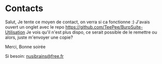 # Contacts

Salut,
Je tente ce moyen de contact, on verra si ca fonctionne :)
J'avais ouvert un onglet avec le repo https://github.com/TeePee/BurpSuite-Utilisation
Je vois qu'il n'est plus dispo, ce serait possible de le remettre ou alors, juste m'envoyer une copie?

Merci,
Bonne soirée

Si besoin: nusibrains@free.fr
